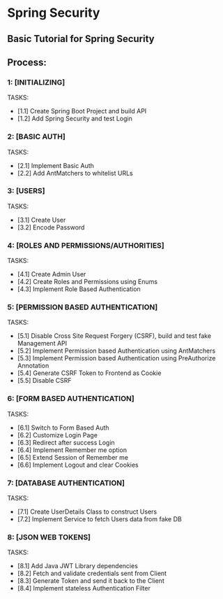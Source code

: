 # Spring Security
## Basic Tutorial for Spring Security

## Process:

### 1: [INITIALIZING]
TASKS:
- [1.1] Create Spring Boot Project and build API
- [1.2] Add Spring Security and test Login

### 2: [BASIC AUTH]
TASKS:
- [2.1] Implement Basic Auth 
- [2.2] Add AntMatchers to whitelist URLs 

### 3: [USERS]
TASKS:
- [3.1] Create User
- [3.2] Encode Password

### 4: [ROLES AND PERMISSIONS/AUTHORITIES]
TASKS:
- [4.1] Create Admin User
- [4.2] Create Roles and Permissions using Enums
- [4.3] Implement Role Based Authentication

### 5: [PERMISSION BASED AUTHENTICATION]
TASKS:
- [5.1] Disable Cross Site Request Forgery (CSRF), build and test fake Management API
- [5.2] Implement Permission based Authentication using AntMatchers
- [5.3] Implement Permission based Authentication using PreAuthorize Annotation
- [5.4] Generate CSRF Token to Frontend as Cookie
- [5.5] Disable CSRF

### 6: [FORM BASED AUTHENTICATION]
TASKS:
- [6.1] Switch to Form Based Auth
- [6.2] Customize Login Page
- [6.3] Redirect after success Login
- [6.4] Implement Remember me option
- [6.5] Extend Session of Remember me
- [6.6] Implement Logout and clear Cookies

### 7: [DATABASE AUTHENTICATION]
TASKS:
- [7.1] Create UserDetails Class to construct Users
- [7.2] Implement Service to fetch Users data from fake DB

### 8: [JSON WEB TOKENS]
TASKS:
- [8.1] Add Java JWT Library dependencies
- [8.2] Fetch and validate credentials sent from Client
- [8.3] Generate Token and send it back to the Client
- [8.4] Implement stateless Authentication Filter

